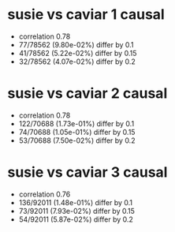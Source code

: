 # susie vs caviar  1 causal

- correlation 0.78
- 77/78562 (9.80e-02%) differ by 0.1
- 41/78562 (5.22e-02%) differ by 0.15
- 32/78562 (4.07e-02%) differ by 0.2


# susie vs caviar  2 causal

- correlation 0.78
- 122/70688 (1.73e-01%) differ by 0.1
- 74/70688 (1.05e-01%) differ by 0.15
- 53/70688 (7.50e-02%) differ by 0.2


# susie vs caviar  3 causal

- correlation 0.76
- 136/92011 (1.48e-01%) differ by 0.1
- 73/92011 (7.93e-02%) differ by 0.15
- 54/92011 (5.87e-02%) differ by 0.2


